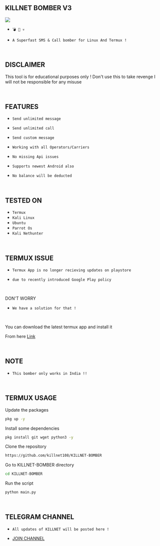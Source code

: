 <h2> KILLNET BOMBER V3 </h2>
<img src="KILLNET_BOMBER_V3.png"><br>

* `💣 📱 💀`

* `A Superfast SMS & Call bomber for Linux And Termux !`

<br>

<h2> DISCLAIMER </h2>

This tool is for educational purposes only ! Don't use this to take revenge
I will not be responsible for any misuse 

<br>


<h2> FEATURES </h2>

* `Send unlimited message`

* `Send unlimited call`

* `Send custom message`

* `Working with all Operators/Carriers`

* `No missing Api issues`

* `Supports newest Android also`

* `No balance will be deducted`
   

<br>

<h2> TESTED ON </h2>

* `Termux`
* `Kali Linux`
* `Ubuntu`
* `Parrot Os`
* `Kali Nethunter`

<br>

<h2> TERMUX ISSUE </h2>

* `Termux App is no longer recieving updates on playstore`

* `due to recently introduced Google Play policy `
<br>

DON'T WORRY

* `We have a solution for that !`

<br>


You can download the latest termux app and install it

From here <a href="https://f-droid.org/repo/com.termux_117.apk">Link</a>

<br>

<h2> NOTE </h2>

* `This bomber only works in India !!`

<br/>

<h2> TERMUX USAGE </h2>
 
Update the packages
```bash
pkg up -y
```
Install some dependencies
```bash
pkg install git wget python3 -y
```
Clone the repository
```bash
https://github.com/killnet108/KILLNET-BOMBER
```
Go to KILLNET-BOMBER directory
```bash
cd KILLNET-BOMBER
```
Run the script
```bash
python main.py
```
<br>

<h2> TELEGRAM CHANNEL </h2>

* `All updates of KILLNET will be posted here !`

* <a href="https://t.me/killnetbomber">JOIN CHANNEL </a>

